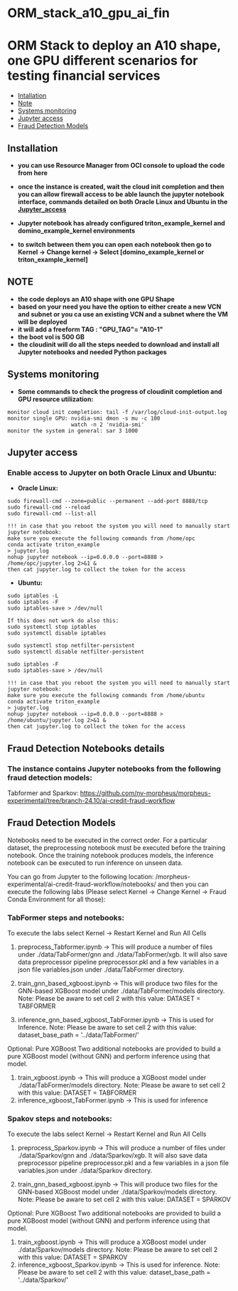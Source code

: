 # **ORM_stack_a10_gpu_ai_fin**

# **ORM Stack to deploy an A10 shape, one GPU different scenarios for testing financial services**

- [Intallation](#installation)
- [Note](#note)
- [Systems monitoring](#systems-monitoring)
- [Jupyter access](#jupyter-access)
- [Fraud Detection Models](#fraud-detection-models)

## Installation
- **you can use Resource Manager from OCI console to upload the code from here**
- **once the instance is created, wait the cloud init completion and then you can allow firewall access to be able launch the jupyter notebook interface, commands detailed on both Oracle Linux and Ubuntu in the [Jupyter_access](#jupyter_access)**

- **Jupyter notebook has already configured triton_example_kernel and domino_example_kernel environments**
- **to switch between them you can open each notebook then go to Kernel -> Change kernel -> Select [domino_example_kernel or triton_example_kernel]**

## NOTE
- **the code deploys an A10 shape with one GPU Shape**
- **based on your need you have the option to either create a new VCN and subnet or you ca use an existing VCN and a subnet where the VM will be deployed**
- **it will add a freeform TAG : "GPU_TAG"= "A10-1"**
- **the boot vol is 500 GB**
- **the cloudinit will do all the steps needed to download and install all Jupyter notebooks and needed Python packages**

## Systems monitoring
- **Some commands to check the progress of cloudinit completion and GPU resource utilization:**
```
monitor cloud init completion: tail -f /var/log/cloud-init-output.log
monitor single GPU: nvidia-smi dmon -s mu -c 100
                    watch -n 2 'nvidia-smi'
monitor the system in general: sar 3 1000
```
## Jupyter access
### Enable access to Jupyter on both Oracle Linux and Ubuntu:

- **Oracle Linux:**
```
sudo firewall-cmd --zone=public --permanent --add-port 8888/tcp
sudo firewall-cmd --reload
sudo firewall-cmd --list-all

!!! in case that you reboot the system you will need to manually start jupyter notebook:
make sure you execute the following commands from /home/opc
conda activate triton_example
> jupyter.log
nohup jupyter notebook --ip=0.0.0.0 --port=8888 > /home/opc/jupyter.log 2>&1 &
then cat jupyter.log to collect the token for the access
```
- **Ubuntu:**
```
sudo iptables -L
sudo iptables -F
sudo iptables-save > /dev/null

If this does not work do also this:
sudo systemctl stop iptables
sudo systemctl disable iptables

sudo systemctl stop netfilter-persistent
sudo systemctl disable netfilter-persistent

sudo iptables -F
sudo iptables-save > /dev/null

!!! in case that you reboot the system you will need to manually start jupyter notebook:
make sure you execute the following commands from /home/ubuntu
conda activate triton_example
> jupyter.log
nohup jupyter notebook --ip=0.0.0.0 --port=8888 > /home/ubuntu/jupyter.log 2>&1 &
then cat jupyter.log to collect the token for the access
```
## Fraud Detection Notebooks details
### The instance contains Jupyter notebooks from the following fraud detection models:
Tabformer and Sparkov:
https://github.com/nv-morpheus/morpheus-experimental/tree/branch-24.10/ai-credit-fraud-workflow
## Fraud Detection Models
Notebooks need to be executed in the correct order.
For a particular dataset, the preprocessing notebook must be executed before the training notebook. Once the training notebook produces models, the inference notebook can be executed to run inference on unseen data.

You can go from Jupyter to the following location: /morpheus-experimental/ai-credit-fraud-workflow/notebooks/ and then you can execute the following labs (Please select Kernel -> Change Kernel -> Fraud Conda Environment for all those):

### TabFormer steps and notebooks:
To execute the labs select Kernel -> Restart Kernel and Run All Cells
1. preprocess_Tabformer.ipynb -> This will produce a number of files under ./data/TabFormer/gnn and ./data/TabFormer/xgb. It will also save data preprocessor pipeline preprocessor.pkl and a few variables in a json file variables.json under ./data/TabFormer directory.

2. train_gnn_based_xgboost.ipynb -> This will produce two files for the GNN-based XGBoost model under ./data/TabFormer/models directory. Note: Please be aware to set cell 2 with this value: DATASET = TABFORMER

3. inference_gnn_based_xgboost_TabFormer.ipynb -> This is used for Inference. Note: Please be aware to set cell 2 with this value: dataset_base_path = '../data/TabFormer/'

Optional: Pure XGBoost
Two additional notebooks are provided to build a pure XGBoost model (without GNN) and perform inference using that model.
1. train_xgboost.ipynb -> This will produce a XGBoost model under ./data/TabFormer/models directory. Note: Please be aware to set cell 2 with this value: DATASET = TABFORMER
2. inference_xgboost_TabFormer.ipynb -> This is used for inference

### Spakov steps and notebooks:
To execute the labs select Kernel -> Restart Kernel and Run All Cells

1. preprocess_Sparkov.ipynb -> This will produce a number of files under ./data/Sparkov/gnn and ./data/Sparkov/xgb. It will also save data preprocessor pipeline preprocessor.pkl and a few variables in a json file variables.json under ./data/Sparkov directory.

2. train_gnn_based_xgboost.ipynb -> This will produce two files for the GNN-based XGBoost model under ./data/Sparkov/models directory. Note: Please be aware to set cell 2 with this value: DATASET = SPARKOV

Optional: Pure XGBoost
Two additional notebooks are provided to build a pure XGBoost model (without GNN) and perform inference using that model.
1. train_xgboost.ipynb -> This will produce a XGBoost model under ./data/Sparkov/models directory. Note: Please be aware to set cell 2 with this value: DATASET = SPARKOV
2. inference_xgboost_Sparkov.ipynb -> This is used for inference. Note: Please be aware to set cell 2 with this value: dataset_base_path = '../data/Sparkov/'
